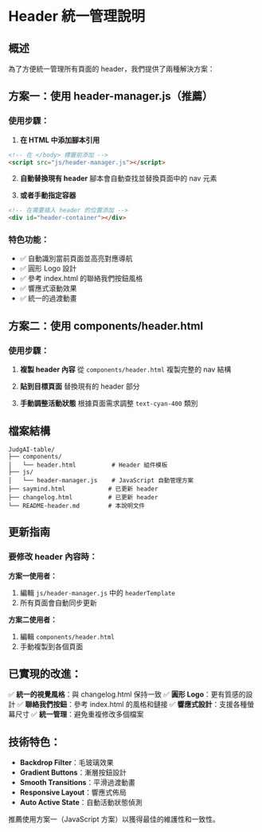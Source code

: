 # Header 統一管理說明

## 概述
為了方便統一管理所有頁面的 header，我們提供了兩種解決方案：

## 方案一：使用 header-manager.js（推薦）

### 使用步驟：

1. **在 HTML 中添加腳本引用**
```html
<!-- 在 </body> 標籤前添加 -->
<script src="js/header-manager.js"></script>
```

2. **自動替換現有 header**
腳本會自動查找並替換頁面中的 nav 元素

3. **或者手動指定容器**
```html
<!-- 在需要插入 header 的位置添加 -->
<div id="header-container"></div>
```

### 特色功能：
- ✅ 自動識別當前頁面並高亮對應導航
- ✅ 圓形 Logo 設計
- ✅ 參考 index.html 的聯絡我們按鈕風格
- ✅ 響應式滾動效果
- ✅ 統一的過渡動畫

## 方案二：使用 components/header.html

### 使用步驟：

1. **複製 header 內容**
從 `components/header.html` 複製完整的 nav 結構

2. **貼到目標頁面**
替換現有的 header 部分

3. **手動調整活動狀態**
根據頁面需求調整 `text-cyan-400` 類別

## 檔案結構
```
JudgAI-table/
├── components/
│   └── header.html          # Header 組件模板
├── js/
│   └── header-manager.js    # JavaScript 自動管理方案
├── saymind.html            # 已更新 header
├── changelog.html          # 已更新 header
└── README-header.md        # 本說明文件
```

## 更新指南

### 要修改 header 內容時：

**方案一使用者：**
1. 編輯 `js/header-manager.js` 中的 `headerTemplate`
2. 所有頁面會自動同步更新

**方案二使用者：**
1. 編輯 `components/header.html`
2. 手動複製到各個頁面

## 已實現的改進：

✅ **統一的視覺風格**：與 changelog.html 保持一致
✅ **圓形 Logo**：更有質感的設計
✅ **聯絡我們按鈕**：參考 index.html 的風格和鏈接
✅ **響應式設計**：支援各種螢幕尺寸
✅ **統一管理**：避免重複修改多個檔案

## 技術特色：

- **Backdrop Filter**：毛玻璃效果
- **Gradient Buttons**：漸層按鈕設計
- **Smooth Transitions**：平滑過渡動畫
- **Responsive Layout**：響應式佈局
- **Auto Active State**：自動活動狀態偵測

推薦使用方案一（JavaScript 方案）以獲得最佳的維護性和一致性。
